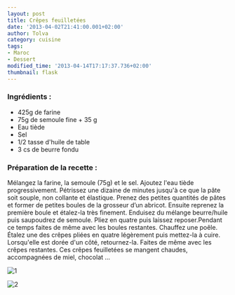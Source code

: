 ```yaml
---
layout: post
title: Crêpes feuilletées
date: '2013-04-02T21:41:00.001+02:00'
author: Tolva
category: cuisine
tags:
- Maroc
- Dessert
modified_time: '2013-04-14T17:17:37.736+02:00'
thumbnail: flask
---
```


### Ingrédients :

- 425g de farine
- 75g de semoule fine + 35 g
- Eau tiède
- Sel
- 1/2 tasse d'huile de table
- 3 cs de beurre fondu

### Préparation de la recette :

Mélangez la farine, la semoule (75g) et le sel. Ajoutez l'eau tiède progressivement. Pétrissez une dizaine de minutes jusqu'à ce que la pâte soit souple, non collante et élastique. Prenez des petites quantités de pâtes et former de petites boules de la grosseur d’un abricot. Ensuite reprenez la première boule et étalez-la très finement. Enduisez du mélange beurre/huile puis saupoudrez de semoule. Pliez en quatre puis laissez reposer.Pendant ce temps faites de même avec les boules restantes. Chauffez une poêle. Étalez une des crêpes pliées en quatre légèrement puis mettez-la à cuire. Lorsqu'elle est dorée d'un côté, retournez-la. Faites de même avec les crêpes restantes. Ces crêpes feuilletées se mangent chaudes, accompagnées de miel, chocolat ...

![1](https://lh6.googleusercontent.com/-zHDb95iAOYs/UVs0e1HrMGI/AAAAAAAAGmg/iBpxukFOcBs/s640/blogger-image--299859557.jpg)

![2](https://lh3.googleusercontent.com/-n9DnwjZLduM/UVs0btOR0eI/AAAAAAAAGmY/l5PEDbtsdTw/s640/blogger-image--452166.jpg)
